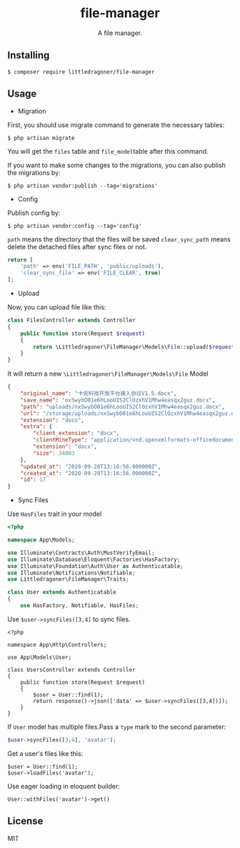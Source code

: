 <h1 align="center"> file-manager </h1>

<p align="center"> A file manager.</p>


## Installing

```shell
$ composer require littledragoner/file-manager
```

## Usage

* Migration

First, you should use migrate command to generate the necessary tables:
 ```shell script
$ php artisan migrate
```
You will get the ```files``` table and ```file_model```table after this command.

If you want to make some changes to the migrations, you can also publish the migrations by:
```shell script
$ php artisan vendor:publish --tag='migrations'
```
 
* Config

Publish config by:
```shell script
$ php artisan vendor:config --tag='config'
```

`path` means the directory that the files will be saved
`clear_sync_path` means delete the detached files after sync files or not.
```php
return [
    'path' => env('FILE_PATH', 'public/uploads'),
    'clear_sync_file' => env('FILE_CLEAR', true)
];
``` 

* Upload

Now, you can upload file like this:
```php
class FilesController extends Controller
{
    public function store(Request $request)
    {
        return \Littledragoner\FileManager\Models\File::upload($request->file('file'));
    }
}
```
It will return a new `\Littledragoner\FileManager\Models\File` Model
```json
{
    "original_name": "卡佐科技开放平台接入协议V1.5.docx",
    "save_name": "nxSwybO01e6hLooUIS2ClOzxhV1Mhw4easqx2guz.docx",
    "path": "uploads/nxSwybO01e6hLooUIS2ClOzxhV1Mhw4easqx2guz.docx",
    "url": "/storage/uploads/nxSwybO01e6hLooUIS2ClOzxhV1Mhw4easqx2guz.docx",
    "extension": "docx",
    "extra": {
        "client_extension": "docx",
        "clientMineType": "application/vnd.openxmlformats-officedocument.wordprocessingml.document",
        "extension": "docx",
        "size": 34003
    },
    "updated_at": "2020-09-28T13:16:56.000000Z",
    "created_at": "2020-09-28T13:16:56.000000Z",
    "id": 17
}
```
* Sync Files

Use `HasFiles` trait in your model
```php
<?php

namespace App\Models;

use Illuminate\Contracts\Auth\MustVerifyEmail;
use Illuminate\Database\Eloquent\Factories\HasFactory;
use Illuminate\Foundation\Auth\User as Authenticatable;
use Illuminate\Notifications\Notifiable;
use Littledragoner\FileManager\Traits;

class User extends Authenticatable
{
    use HasFactory, Notifiable, HasFiles;
```

Use `$user->syncFiles([3,4]` to sync files.
```shell script
<?php

namespace App\Http\Controllers;

use App\Models\User;

class UsersController extends Controller
{
    public function store(Request $request)
    {
        $user = User::find(1);
        return response()->json(['data' => $user->syncFiles([3,4])]);
    }
}
```
If `User` model has multiple files.Pass a `type` mark to the second parameter:
```php
$user->syncFiles([3,4], 'avatar');
```
Get a user's files like this:
```
$user = User::find(1);
$user->loadFiles('avatar');
```
Use eager loading in eloquent builder:
```
User::withFiles('avatar')->get()
```

## License

MIT